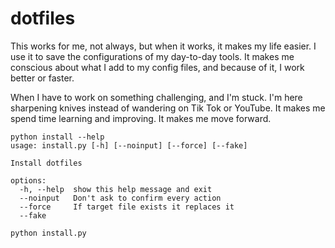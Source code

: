 # dotfiles

This works for me, not always, but when it works, it makes my life easier. I use it to save the configurations of my day-to-day tools. It makes me conscious about what I add to my config files, and because of it, I work better or faster.

When I have to work on something challenging, and I'm stuck. I'm here sharpening knives instead of wandering on Tik Tok or YouTube. It makes me spend time learning and improving. It makes me move forward.

``` terminal
python install --help
usage: install.py [-h] [--noinput] [--force] [--fake]

Install dotfiles

options:
  -h, --help  show this help message and exit
  --noinput   Don't ask to confirm every action
  --force     If target file exists it replaces it
  --fake

python install.py
```
